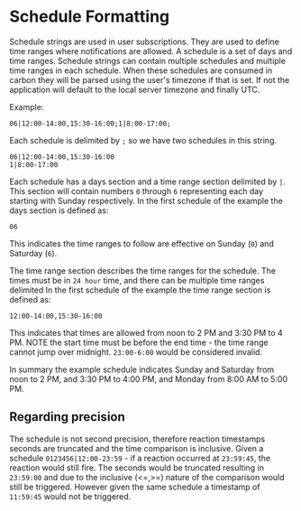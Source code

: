 # Schedule Formatting

Schedule strings are used in user subscriptions. They are used to define time ranges where notifications are allowed. A schedule is a set of days and time ranges. Schedule strings can contain multiple schedules and multiple time ranges in each schedule. When these schedules are consumed in carbon they will be parsed using the user's timezone if that is set. If not the application will default to the local server timezone and finally UTC. 

Example:
```
06|12:00-14:00,15:30-16:00;1|8:00-17:00;
```

Each schedule is delimited by `;` so we have two schedules in this string.

```
06|12:00-14:00,15:30-16:00
1|8:00-17:00
```

Each schedule has a days section and a time range section delimited by `|`. This section will contain numbers `0` through `6` representing each day starting with Sunday respectively. In the first schedule of the example the days section is defined as:

```
06
```

This indicates the time ranges to follow are effective on Sunday (`0`) and Saturday (`6`).


The time range section describes the time ranges for the schedule. The times must be in `24 hour` time, and there can be multiple time ranges delimited  In the first schedule of the example the time range section is defined as:

```
12:00-14:00,15:30-16:00
```

This indicates that times are allowed from noon to 2 PM and 3:30 PM to 4 PM. NOTE the start time must be before the end time - the time range cannot jump over midnight. `23:00-6:00` would be considered invalid.

In summary the example schedule indicates Sunday and Saturday from noon to 2 PM, and 3:30 PM to 4:00 PM, and Monday from 8:00 AM to 5:00 PM.


## Regarding precision

The schedule is not second precision, therefore reaction timestamps seconds are truncated and the time comparison is inclusive. Given a schedule `0123456|12:00-23:59` - if a reaction occurred at `23:59:45`, the reaction would still fire. The seconds would be truncated resulting in `23:59:00` and due to the inclusive (<=,>=) nature of the comparison would still be triggered. However given the same schedule a timestamp of `11:59:45` would not be triggered.
